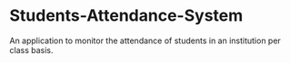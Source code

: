 # Students-Attendance-System

An application to monitor the attendance of students in an institution per class basis.